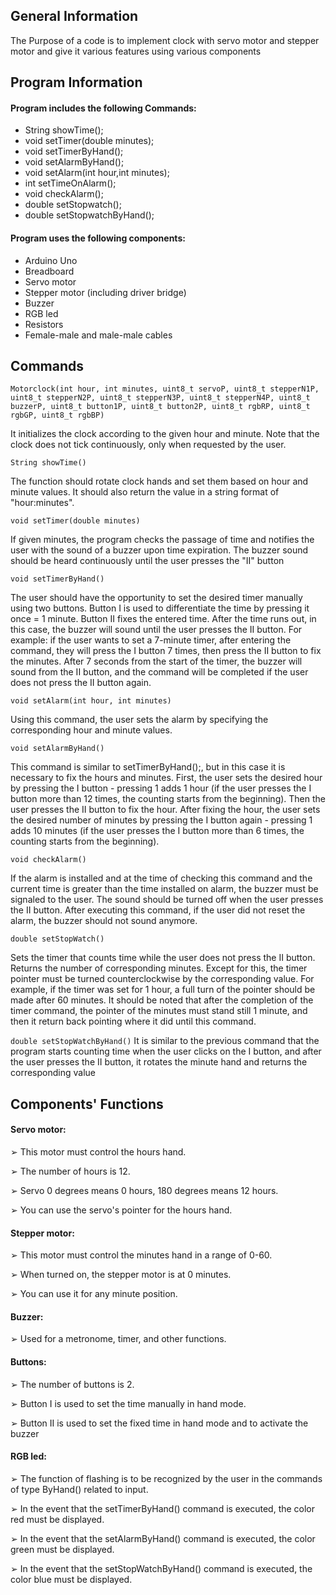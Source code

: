 ## General Information

The Purpose of a code is to implement clock with servo motor and stepper motor and give it various features using
various components

## Program Information

#### Program includes the following Commands:

- String showTime();
- void setTimer(double minutes);
- void setTimerByHand();
- void setAlarmByHand();
- void setAlarm(int hour,int minutes);
- int setTimeOnAlarm();
- void checkAlarm();
- double setStopwatch();
- double setStopwatchByHand();

#### Program uses the following components:

- Arduino Uno
- Breadboard
- Servo motor
- Stepper motor (including driver bridge)
- Buzzer
- RGB led
- Resistors
- Female-male and male-male cables

## Commands

`Motorclock(int hour, int minutes, uint8_t servoP, uint8_t stepperN1P, uint8_t
stepperN2P, uint8_t stepperN3P, uint8_t stepperN4P, uint8_t buzzerP, uint8_t
button1P, uint8_t button2P, uint8_t rgbRP, uint8_t rgbGP, uint8_t rgbBP)`

It initializes the clock according to the given hour and minute. Note that the clock does not tick continuously, only
when requested by the user.

`String showTime()`

The function should rotate clock hands and set them based on hour and minute values. It should also return the
value in a string format of "hour:minutes".

`void setTimer(double minutes)`

If given minutes, the program checks the passage of time and notifies the user with the sound of a buzzer upon time expiration. The buzzer sound should be heard continuously until the user presses the "II" button

`void setTimerByHand()`

The user should have the opportunity to set the desired timer manually using two buttons. Button I is used to differentiate the time by pressing it once = 1 minute. Button II fixes the entered time. After the time runs out, in this case, the buzzer will sound until the user presses the II button. For example: if the user wants to set a 7-minute timer, after entering the command, they will press the I button 7 times, then press the II button to fix the minutes. After 7 seconds from the start of the timer, the buzzer will sound from the II button, and the command will be completed if the user does not press the II button again.

`void setAlarm(int hour, int minutes)`

Using this command, the user sets the alarm by specifying the corresponding hour and minute values.

`void setAlarmByHand()`

This command is similar to setTimerByHand();, but in this case it is necessary to fix the hours and minutes. First, the user sets the desired hour by pressing the I button - pressing 1 adds 1 hour (if the user presses the I button more than 12 times, the counting starts from the beginning). Then the user presses the II button to fix the hour. After fixing the hour, the user sets the desired number of minutes by pressing the I button again - pressing 1 adds 10 minutes (if the user presses the I button more than 6 times, the counting starts from the beginning).

`void checkAlarm()`

If the alarm is installed and at the time of checking this command and the current time is greater than the time installed on alarm, the buzzer must be signaled to the user. The sound should be turned off when the user presses the II button. After executing this command, if the user did not reset the alarm, the buzzer should not sound anymore.

`double setStopWatch()`

Sets the timer that counts time while the user does not press the II button. Returns the number of corresponding minutes. Except for this, the timer pointer must be turned counterclockwise by the corresponding value. For example, if the timer was set for 1 hour, a full turn of the pointer should be made after 60 minutes. It should be noted that after the completion of the timer command, the pointer of the minutes must stand still 1 minute, and then it return back pointing where it did until this command.

`double setStopWatchByHand()`
It is similar to the previous command that the program starts counting time when the user clicks on the I button,  and after the user presses the II button, it rotates the minute hand and returns the corresponding value

## Components' Functions
#### Servo motor:

➢ This motor must control the hours hand.

➢ The number of hours is 12.

➢ Servo 0 degrees means 0 hours, 180 degrees means 12 hours.

➢ You can use the servo's pointer for the hours hand.

#### Stepper motor:
➢ This motor must control the minutes hand in a range of 0-60.

➢ When turned on, the stepper motor is at 0 minutes.

➢ You can use it for any minute position.

#### Buzzer:

➢ Used for a metronome, timer, and other functions.

#### Buttons:

➢ The number of buttons is 2.

➢ Button I is used to set the time manually in hand mode.

➢ Button II is used to set the fixed time in hand mode and to activate the buzzer

#### RGB led:

➢ The function of flashing is to be recognized by the user in the commands of type ByHand() related to input.

➢ In the event that the setTimerByHand() command is executed, the color red must be displayed.

➢ In the event that the setAlarmByHand() command is executed, the color green must be displayed.

➢ In the event that the setStopWatchByHand() command is executed, the color blue must be displayed.


